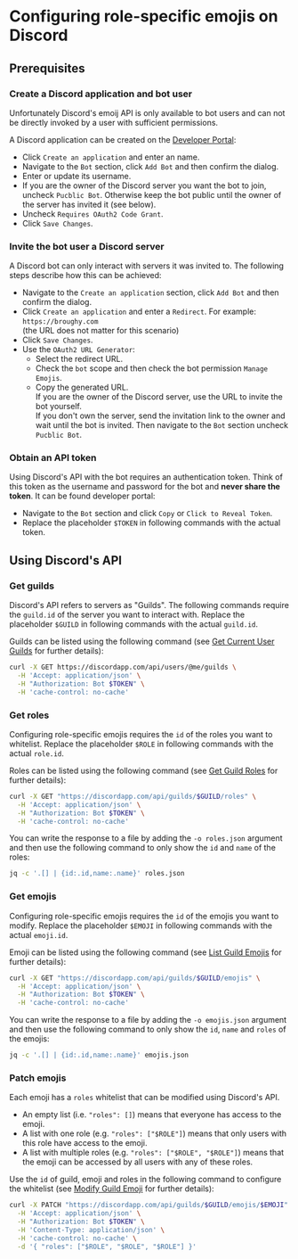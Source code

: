 # Configuring role-specific emojis on Discord

## Prerequisites

### Create a Discord application and bot user

Unfortunately Discord's emoij API is only available to bot users
and can not be directly invoked by a user with sufficient permissions.

A Discord application can be created on the [Developer Portal](https://discordapp.com/developers/applications/):

* Click `Create an application` and enter an name.
* Navigate to the `Bot` section, click `Add Bot` and then confirm the dialog.
* Enter or update its username.
* If you are the owner of the Discord server you want the bot to join, uncheck `Pucblic Bot`.
  Otherwise keep the bot public until the owner of the server has invited it (see below).
* Uncheck `Requires OAuth2 Code Grant`.
* Click `Save Changes`.


### Invite the bot user a Discord server

A Discord bot can only interact with servers it was invited to.
The following steps describe how this can be achieved:

* Navigate to the `Create an application` section, click `Add Bot` and then confirm the dialog.
* Click `Create an application` and enter a `Redirect`. For example: `https://broughy.com`<br>
  (the URL does not matter for this scenario)
* Click `Save Changes`.
* Use the `OAuth2 URL Generator`:
    * Select the redirect URL.
    * Check the `bot` scope and then check the bot permission `Manage Emojis`.
    * Copy the generated URL.<br>
      If you are the owner of the Discord server, use the URL to invite the bot yourself.<br>
      If you don't own the server, send the invitation link to the owner and wait until the bot is invited. 
      Then navigate to the `Bot` section uncheck `Pucblic Bot`.


### Obtain an API token

Using Discord's API with the bot requires an authentication token.
Think of this token as the username and password for the bot and **never share the token**.
It can be found developer portal:

* Navigate to the `Bot` section and click `Copy` or `Click to Reveal Token`.
* Replace the placeholder `$TOKEN` in following commands with the actual token.


## Using Discord's API

### Get guilds

Discord's API refers to servers as "Guilds".
The following commands require the `guild.id` of the server you want to interact with.
Replace the placeholder `$GUILD` in following commands with the actual `guild.id`.
  
Guilds can be listed using the following command
(see [Get Current User Guilds](https://discordapp.com/developers/docs/resources/user#get-current-user-guilds) for further details):

```bash
curl -X GET https://discordapp.com/api/users/@me/guilds \
  -H 'Accept: application/json' \
  -H "Authorization: Bot $TOKEN" \
  -H 'cache-control: no-cache'
```


### Get roles

Configuring role-specific emojis requires the `id` of the roles you want to whitelist.
Replace the placeholder `$ROLE` in following commands with the actual `role.id`.

Roles can be listed using the following command
(see [Get Guild Roles](https://discordapp.com/developers/docs/resources/guild#get-guild-roles) for further details):

```bash
curl -X GET "https://discordapp.com/api/guilds/$GUILD/roles" \
  -H 'Accept: application/json' \
  -H "Authorization: Bot $TOKEN" \
  -H 'cache-control: no-cache'
```

You can write the response to a file by adding the `-o roles.json` argument
and then use the following command to only show the `id` and `name` of the roles: 
```bash
jq -c '.[] | {id:.id,name:.name}' roles.json
```


### Get emojis

Configuring role-specific emojis requires the `id` of the emojis you want to modify.
Replace the placeholder `$EMOJI` in following commands with the actual `emoji.id`.

Emoji can be listed using the following command
(see [List Guild Emojis](https://discordapp.com/developers/docs/resources/emoji#list-guild-emojis) for further details):

```bash
curl -X GET "https://discordapp.com/api/guilds/$GUILD/emojis" \
  -H 'Accept: application/json' \
  -H "Authorization: Bot $TOKEN" \
  -H 'cache-control: no-cache' 
```

You can write the response to a file by adding the `-o emojis.json` argument
and then use the following command to only show the `id`, `name` and `roles` of the emojis: 
```bash
jq -c '.[] | {id:.id,name:.name}' emojis.json
```


### Patch emojis

Each emoji has a `roles` whitelist that can be modified using Discord's API.

* An empty list (i.e. `"roles": []`) means that everyone has access to the emoji.
* A list with one role (e.g. `"roles": ["$ROLE"]`) means that only users with this role have access to the emoji.
* A list with multiple roles (e.g. `"roles": ["$ROLE", "$ROLE"]`) means that the emoji can be accessed by all users with any of these roles.


Use the `id` of guild, emoji and roles in the following command to configure the whitelist
(see [Modify Guild Emoji](https://discordapp.com/developers/docs/resources/emoji#modify-guild-emoji) for further details):

```bash
curl -X PATCH "https://discordapp.com/api/guilds/$GUILD/emojis/$EMOJI" \
  -H 'Accept: application/json' \
  -H "Authorization: Bot $TOKEN" \
  -H 'Content-Type: application/json' \
  -H 'cache-control: no-cache' \
  -d '{ "roles": ["$ROLE", "$ROLE", "$ROLE"] }'
```
